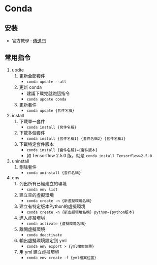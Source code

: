 Conda
===

安裝
---
- 官方教學 : [傳送門](https://docs.anaconda.com/free/anaconda/install/)

常用指令
---

1. updte
    1. 更新全部套件
        - ```conda update --all```
    2. 更新 conda
        - 建議下載完就跑這指令
        - ```conda update conda```
    3. 更新套件
        - ```conda update {套件名稱}```
2. install
    1. 下載單一套件
        - ```conda install {套件名稱}```
    2. 下載多個套件
        - ```conda install {套件名稱1} {套件名稱2} {套件名稱3}```
    3. 下載特定套件版本
        - ```conda install {套件名稱}={套件版本}```
        - 如 Tensorflow 2.5.0 版，就是 ```conda install Tensorflow=2.5.0```
3. uninstall
    1. 刪除套件
        - ```conda uninstall {套件名稱}```
4. env
    1. 列出所有已經建立的環境
        - ```conda env list```
    2. 建立空的虛擬環境
        - ```conda create -n {新虛擬環境名稱}```
    3. 建立有特定版本Python的虛擬環境
        - ```conda create -n {新虛擬環境名稱} python={python版本}```
    4. 進入虛擬環境
        - ```conda activate {虛擬環境名稱}```
    5. 離開虛擬環境
        - ```conda deactivate```
    6. 輸出虛擬環境設定到 yml
        - ```conda env export > {yml檔案位置}```
    7. 用 yml 建立虛擬環境
        - ```conda env create -f {yml檔案位置}```

